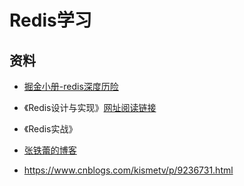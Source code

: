 # Redis学习





## 资料

-   [掘金小册-redis深度历险](https://juejin.im/book/5afc2e5f6fb9a07a9b362527/)

- 《Redis设计与实现》[网址阅读链接](http://redisbook.com/index.html)

- 《Redis实战》

- [张铁蕾的博客](https://mp.weixin.qq.com/s?__biz=MzA4NTg1MjM0Mg==&mid=509777776&idx=1&sn=e56f24bdf2de7e25515fe9f25ef57557&mpshare=1&scene=1&srcid=1010HdkIxon3icsWNmTyecI6#rd)

- https://www.cnblogs.com/kismetv/p/9236731.html
